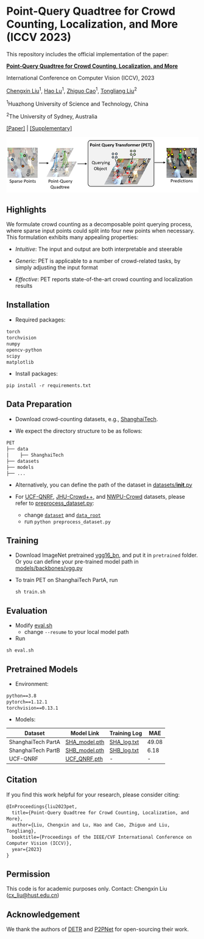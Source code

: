 # Point-Query Quadtree for Crowd Counting, Localization, and More (ICCV 2023)

This repository includes the official implementation of the paper: 

[**Point-Query Quadtree for Crowd Counting, Localization, and More**](https://arxiv.org/abs/2308.13814)

International Conference on Computer Vision (ICCV), 2023

[Chengxin Liu](https://cxliu0.github.io/)<sup>1</sup>, [Hao Lu](https://sites.google.com/site/poppinace/)<sup>1</sup>, [Zhiguo Cao](http://english.aia.hust.edu.cn/info/1085/1528.htm)<sup>1</sup>, [Tongliang Liu](https://tongliang-liu.github.io/)<sup>2</sup>

<sup>1</sup>Huazhong University of Science and Technology, China  

<sup>2</sup>The University of Sydney, Australia

[[Paper]](https://arxiv.org/abs/2308.13814) | [[Supplementary]](https://drive.google.com/file/d/1WxdtOaEEccYrXuNQTn1k29lFDAetBm63/view?usp=sharing)

![PET](teaser.JPG)

## Highlights

We formulate crowd counting as a decomposable point querying process, where sparse input points could split into four new points when necessary. This formulation exhibits many appealing properties:

- *Intuitive*: The input and output are both interpretable and steerable
  
- *Generic*: PET is applicable to a number of crowd-related tasks, by simply adjusting the input format
  
- *Effective*: PET reports state-of-the-art crowd counting and localization results
  

## Installation

- Required packages:
  
```
torch
torchvision
numpy
opencv-python
scipy
matplotlib
```

- Install packages:

```
pip install -r requirements.txt
```


## Data Preparation

- Download crowd-counting datasets, e.g., [ShanghaiTech](https://github.com/desenzhou/ShanghaiTechDataset).
  
- We expect the directory structure to be as follows:
  

```
PET
├── data
│    ├── ShanghaiTech
├── datasets
├── models
├── ...
```

- Alternatively, you can define the path of the dataset in [datasets/__init__.py](datasets/__init__.py)

- For [UCF-QNRF](https://www.crcv.ucf.edu/data/ucf-qnrf/), [JHU-Crowd++](http://www.crowd-counting.com/), and [NWPU-Crowd](https://gjy3035.github.io/NWPU-Crowd-Sample-Code/) datasets, please refer to [preprocess_dataset.py](https://github.com/cxliu0/PET/blob/main/preprocess_dataset.py):

  * change [```dataset```](https://github.com/cxliu0/PET/blob/main/preprocess_dataset.py#L217) and [```data_root```](https://github.com/cxliu0/PET/blob/main/preprocess_dataset.py#L218)
  * run ```python preprocess_dataset.py```


## Training

- Download ImageNet pretrained [vgg16_bn](https://download.pytorch.org/models/vgg16_bn-6c64b313.pth), and put it in ```pretrained``` folder. Or you can define your pre-trained model path in [models/backbones/vgg.py](models/backbones/vgg.py)
  

- To train PET on ShanghaiTech PartA, run
  
  ```
  sh train.sh
  ```
  

## Evaluation

- Modify [eval.sh](eval.sh)
  - change ```--resume``` to your local model path
- Run

```
sh eval.sh
```

## Pretrained Models

- Environment:
```
python==3.8
pytorch==1.12.1
torchvision==0.13.1
```

- Models:

| Dataset                  | Model Link  | Training Log  | MAE |
| ------------------------ | ----------- | --------------| ----|
| ShanghaiTech PartA       |  [SHA_model.pth](https://drive.google.com/file/d/1QwV8hrEDs1LQ4h1TH4KSL8tB51AImNMT/view?usp=drive_link)   | [SHA_log.txt](https://drive.google.com/file/d/1UpY61L0KWRA9c29CM9FMX34bHyprnPUY/view?usp=sharing) | 49.08 |
| ShanghaiTech PartB       |  [SHB_model.pth](https://drive.google.com/file/d/10HK42xC6fmOK-5lQfu-pTn6oAHYeRUhv/view?usp=sharing)   | [SHB_log.txt](https://drive.google.com/file/d/1M74PI0XuJtQraPOUiCQJSCUjrWoJUq3n/view?usp=sharing) | 6.18 |
| UCF-QNRF                 |  [UCF_QNRF.pth](https://drive.google.com/file/d/129l__gW51UtTQnPKM-90lTZo508-Eh7I/view?usp=sharing)    | - | - |


## Citation

If you find this work helpful for your research, please consider citing:

```
@InProceedings{liu2023pet,
  title={Point-Query Quadtree for Crowd Counting, Localization, and More},
  author={Liu, Chengxin and Lu, Hao and Cao, Zhiguo and Liu, Tongliang},
  booktitle={Proceedings of the IEEE/CVF International Conference on Computer Vision (ICCV)},
  year={2023}
}
```


## Permission

This code is for academic purposes only. Contact: Chengxin Liu (cx_liu@hust.edu.cn)


## Acknowledgement

We thank the authors of [DETR](https://github.com/facebookresearch/detr) and [P2PNet](https://github.com/TencentYoutuResearch/CrowdCounting-P2PNet) for open-sourcing their work.


